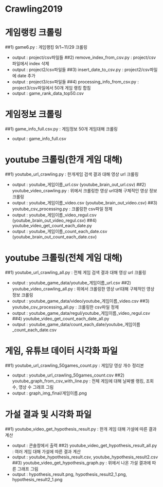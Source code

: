 # Crawling2019

# 게임랭킹 크롤링
##1) game6.py : 게임랭킹 9/1~11/29 크롤링
  - output : project/csv파일들
##2) remove_index_from_csv.py : project/csv파일에서 index 삭제
  - output : project2/csv파일들
##3) insert_date_to_csv.py : project2/csv파일에 date 추가
  - output : project3/csv파일들
##4) processing_info_from_csv.py : project3/csv파일에서 50개 게임 랭킹 합침
  - output : game_rank_data_top50.csv
  
# 게임정보 크롤링
##1) game_info_full.csv.py : 게임정보 50개 게임대해 크롤링
  - output : game_info_full.csv
  
# youtube 크롤링(한개 게임 대해)
##1) youtube_url_crawling.py : 한개게임 검색 결과 대해 영상 url 크롤링
  - output : youtube_게임이름_url.csv (youtube_brain_out_url.csv)
##2) youtube_video_crawling.py : 위에서 크롤링한 영상 url대해 구체적인 영상 정보 크롤링
  - output : youtube_게임이름_video.csv (youtube_brain_out_video.csv)
##3) youtube_csv_processing.py : 크롤링한 csv파일 정제
  - output : youtube_게임이름_video_regul.csv (youtube_brain_out_video_regul.csv)
##4) youtube_video_get_count_each_date.py
  - output : youtube_게임이름_count_each_date.csv (youtube_brain_out_count_each_date.csv)
  
# youtube 크롤링(전체 게임 대해)
##1) youtube_url_crawling_all.py : 전체 게임 검색 결과 대해 영상 url 크롤링
  - output : youtube_game_data/youtube_게임이름_url.csv
##2) youtube_video_crawling_all.py : 위에서 크롤링한 영상 url대해 구체적인 영상 정보 크롤링
  - output : youtube_game_data/video/youtube_게임이름_video.csv
##3) youtube_csv_processing_all.py : 크롤링한 csv파일 정제
  - output : youtube_game_data/regul/youtube_게임이름_video_regul.csv
##4) youtube_video_get_count_each_date_all.py
  - output : youtube_game_data/count_each_date/youtube_게임이름_count_each_date.csv

# 게임, 유튜브 데이터 시각화 파일
##1) youtube_url_crawling_50games_count.py : 게임당 영상 개수 정리본
  - output : youtube_url_crawling_50games_count.csv
##2) youtube_graph_from_csv_with_line.py : 전체 게임에 대해 날짜별 랭킹, 조회수, 영상 수 그래프 그림
  - output : graph_img_final/게임이름.png

# 가설 결과 및 시각화 파일
##1) youtube_video_get_hypothesis_result.py : 한개 게임 대해 가설에 따른 결과 계산
  - output : 콘솔창에서 출력
##2) youtube_video_get_hypothesis_result_all.py : 여러 게임 대해 가설에 따른 결과 계산
  - output : youtube_hypothesis_result.csv, youtube_hypothesis_result2.csv
##3) youtube_video_get_hypothesis_graph.py : 위에서 나온 가설 결과에 따른 그래프 그림
  - output : hypothesis_result.png, hypothesis_result2_1.png, hypothesis_result2_1.png

